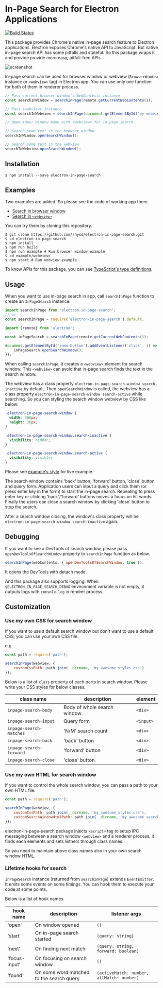 In-Page Search for Electron Applications
========================================
[![Build Status](https://travis-ci.org/rhysd/electron-in-page-search.svg?branch=master)](https://travis-ci.org/rhysd/electron-in-page-search)

This package provides Chrome's native in-page search feature to Electron applications.
Electron exposes Chrome's native API to JavaScript. But native in-page search API has
some pitfalls and stateful. So this package wraps it and provide provide more easy,
pitfall-free APIs.

![screenshot](https://github.com/rhysd/ss/blob/master/electron-in-page-search/main.gif?raw=true)

In-page search can be used for browser window or webview (`BrowserWindow` instance or
`<webview>` tag) in Electron app. You can use only one function for both of them
in renderer process.

```javascript
// Pass current browser window's WebContents instance
const searchInWindow = searchInPage(remote.getCurrentWebContents());

// Pass <webview> instance
const searchInWebview = searchInPage(document.getElementById('my-webview'));

// Open inner window made with <webview> for in-page search

// Search some text in the browser window
searchInWindow.openSearchWindow();

// Search some text in the webview
searchInWebview.openSearchWindow();
```

## Installation

```
$ npm install --save electron-in-page-search
```

## Examples

Two examples are added. So please see the code of working app there.

- [Search in browser window](examples/browser-window)
- [Search in `<webview>`](examples/webview)

You can try them by cloning this repository.

```
$ git clone https://github.com/rhysd/electron-in-page-search.git
$ cd electron-in-page-search
$ npm install
$ npm run build
$ npm run example # Run browser window example
$ cd example/webview/
$ npm start # Run webview example
```

To know APIs for this package, you can see [TypeScript's type definitions](index.d.ts).

## Usage

When you want to use in-page search in app, call `searchInPage` function to create an `InPageSearch` instance.

```javascript
import searchInPage from 'electron-in-page-search';
// or
const searchInPage = require('electron-in-page-search').default;

import {remote} from 'electron';

const inPageSearch = searchInPage(remote.getCurrentWebContents());

document.getElementById('some-button').addEventListener('click', () => {
    inPageSearch.openSearchWindow();
});
```

When calling `searchInPage`, it creates a `<webview>` element for search window.
This `<webview>` can avoid that in-page search finds the text in the search window.

The webview has a class property `electron-in-page-search-window search-inactive` by default.
Then `openSearchWindow` is called, the webview has a class property `electron-in-page-search-window search-active`
while searching. So you can styling the search window webview by CSS like below:

```css
.electron-in-page-search-window {
  width: 300px;
  height: 36px;
}

.electron-in-page-search-window.search-inactive {
  visibility: hidden;
}

.electron-in-page-search-window.search-active {
  visibility: visible;
}
```

Please see [example's style](example/browser-window/style.css) for live example.

The search window contains 'back' button, 'forward' button, 'close' button and query form.
Application users can input a query and click them (or press enter key in the form) to start
the in-page search.
Repeating to press enter key or clicking 'back'/'forward' buttons moves a focus on hit words.
Finally the users can close a search window by clicking 'close' button to stop the search.

After a search window closing, the window's class property will be `electron-in-page-search-window search-inactive`
again.

## Debugging

If you want to see a DevTools of search window, please pass `openDevToolsOfSearchWindow`
property to `searchInPage` function as below.

```javascript
searchInPage(webContents, { openDevToolsOfSearchWindow: true });
```

It opens the DevTools with detach mode.

And this package also supports logging. When `$ELECTRON_IN_PAGE_SEARCH_DEBUG` environment
variable is not empty, it outputs logs with `console.log` in rendrer process.

## Customization

### Use my own CSS for search window

If you want to use a default search window but don't want to use a default CSS,
you can use your own CSS file.

e.g.

```javascript
const path = require('path');

searchInPage(webview, {
    customCssPath: path.join(__dirname, 'my_awesome_styles.css')
});
```

Below is a list of `class` property of each parts in search window.
Please write your CSS styles for below classes.

| class name              | description                 | element   |
|-------------------------|-----------------------------|-----------|
| `inpage-search-body`    | Body of whole search window | `<div>`   |
| `inpage-search-input`   | Query form                  | `<input>` |
| `inpage-search-matches` | 'N/M' search count          | `<div>`   |
| `inpage-search-back`    | 'back' button               | `<div>`   |
| `inpage-search-forward` | 'forward' button            | `<div>`   |
| `inpage-search-close`   | 'close' button              | `<div>`   |

### Use my own HTML for search window

If you want to control the whole search window, you can pass a path to your own HTML file.

```javascript
const path = require('path');

searchInPage(webview, {
    customCssPath: path.join(__dirname, 'my_awesome_styles.css'),
    customSearchWindowHtmlPath: path.join(__dirname, 'my_awesome_search_window.html')
});
```

electron-in-page-search package injects `<script>` tag to setup IPC messaging between
a search window `<webview>` and a renderer process. It finds each elements and
sets listners through class names.

So you need to maintain above class names also in your own search window HTML.

### Lifetime hooks for search

`InPageSearch` instance (returned from `searchInPage`) extends `EventEmitter`.
It emits some events on some timings.
You can hook them to execute your code at some points.

Below is a list of hook names.

| hook name     | description                              | listener args                             |
|---------------|------------------------------------------|-------------------------------------------|
| 'open'        | On window opened                         | `()`                                      |
| 'start'       | On in-page search started                | `(query: string)`                         |
| 'next'        | On finding next match                    | `(query: string, forward: boolean)`       |
| 'focus-input' | On focusing on search window             | `()`                                      |
| 'found'       | On some word matched to the search query | `(activeMatch: number, allMatch: number)` |

